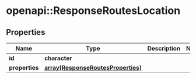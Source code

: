 # openapi::ResponseRoutesLocation


## Properties
Name | Type | Description | Notes
------------ | ------------- | ------------- | -------------
**id** | **character** |  | 
**properties** | [**array[ResponseRoutesProperties]**](ResponseRoutesProperties.md) |  | 


